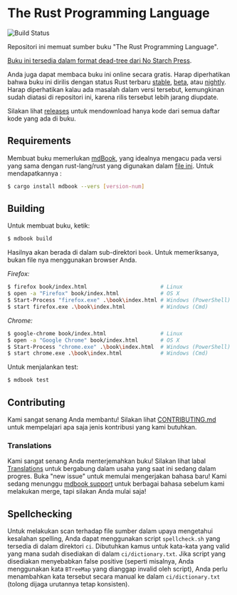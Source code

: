 # The Rust Programming Language

![Build Status](https://github.com/rust-lang/book/workflows/CI/badge.svg)

Repositori ini memuat sumber buku "The Rust Programming Language".

[Buku ini tersedia dalam format dead-tree dari No Starch Press][nostarch].

[nostarch]: https://nostarch.com/rust

Anda juga dapat membaca buku ini online secara gratis. Harap diperhatikan bahwa buku ini dirilis dengan status Rust terbaru [stable], [beta], atau [nightly]. Harap diperhatikan kalau ada masalah dalam versi tersebut, kemungkinan sudah diatasi di repositori ini, karena rilis tersebut lebih jarang diupdate.

[stable]: https://doc.rust-lang.org/stable/book/
[beta]: https://doc.rust-lang.org/beta/book/
[nightly]: https://doc.rust-lang.org/nightly/book/

Silakan lihat [releases] untuk mendownload hanya kode dari semua daftar kode yang ada di buku.

[releases]: https://github.com/rust-lang/book/releases

## Requirements

Membuat buku memerlukan [mdBook], yang idealnya mengacu pada versi yang sama dengan
rust-lang/rust yang digunakan dalam [file ini][rust-mdbook]. Untuk mendapatkannya :

[mdBook]: https://github.com/rust-lang-nursery/mdBook
[rust-mdbook]: https://github.com/rust-lang/rust/blob/master/src/tools/rustbook/Cargo.toml

```bash
$ cargo install mdbook --vers [version-num]
```

## Building

Untuk membuat buku, ketik:

```bash
$ mdbook build
```

Hasilnya akan berada di dalam sub-direktori `book`. Untuk memeriksanya, bukan file nya menggunakan browser Anda.

_Firefox:_
```bash
$ firefox book/index.html                       # Linux
$ open -a "Firefox" book/index.html             # OS X
$ Start-Process "firefox.exe" .\book\index.html # Windows (PowerShell)
$ start firefox.exe .\book\index.html           # Windows (Cmd)
```

_Chrome:_
```bash
$ google-chrome book/index.html                 # Linux
$ open -a "Google Chrome" book/index.html       # OS X
$ Start-Process "chrome.exe" .\book\index.html  # Windows (PowerShell)
$ start chrome.exe .\book\index.html            # Windows (Cmd)
```

Untuk menjalankan test:

```bash
$ mdbook test
```

## Contributing

Kami sangat senang Anda membantu! Silakan lihat [CONTRIBUTING.md][contrib] untuk mempelajari apa saja jenis kontribusi yang kami butuhkan.

[contrib]: https://github.com/rust-lang/book/blob/master/CONTRIBUTING.md

### Translations

Kami sangat senang Anda menterjemahkan buku! Silakan lihat labal [Translations] untuk bergabung dalam usaha yang saat ini sedang dalam progres. Buka "new issue" untuk memulai mengerjakan bahasa baru! Kami sedang menunggu [mdbook support] untuk berbagai bahasa sebelum kami melakukan merge, tapi silakan Anda mulai saja!

[Translations]: https://github.com/rust-lang/book/issues?q=is%3Aopen+is%3Aissue+label%3ATranslations
[mdbook support]: https://github.com/rust-lang-nursery/mdBook/issues/5

## Spellchecking

Untuk melakukan scan terhadap file sumber dalam upaya mengetahui kesalahan spelling, Anda dapat menggunakan script `spellcheck.sh`
yang tersedia di dalam direktori `ci`. Dibutuhkan kamus untuk kata-kata yang valid yang mana sudah disediakan di dalam `ci/dictionary.txt`. Jika script yang disediakan menyebabkan false positive (seperti misalnya, Anda menggunakan kata `BTreeMap` yang dianggap invalid oleh script),
Anda perlu menambahkan kata tersebut secara manual ke dalam `ci/dictionary.txt` (tolong dijaga urutannya tetap konsisten).
